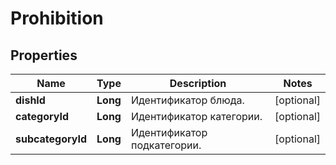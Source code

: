 # Prohibition

## Properties
Name | Type | Description | Notes
------------ | ------------- | ------------- | -------------
**dishId** | **Long** | Идентификатор блюда. |  [optional]
**categoryId** | **Long** | Идентификатор категории. |  [optional]
**subcategoryId** | **Long** | Идентификатор подкатегории. |  [optional]
